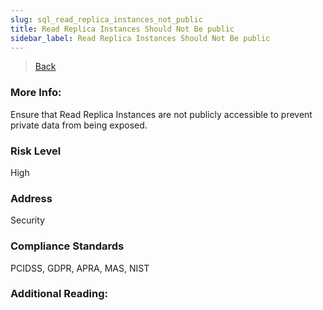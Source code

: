 ```yaml
---
slug: sql_read_replica_instances_not_public
title: Read Replica Instances Should Not Be public
sidebar_label: Read Replica Instances Should Not Be public
---
```

> [Back](../../gcpsqlmonitoring)

### More Info:
Ensure that Read Replica Instances are not publicly accessible to prevent private data from being exposed.

### Risk Level
High

### Address
Security

### Compliance Standards
PCIDSS, GDPR, APRA, MAS, NIST

### Additional Reading:
